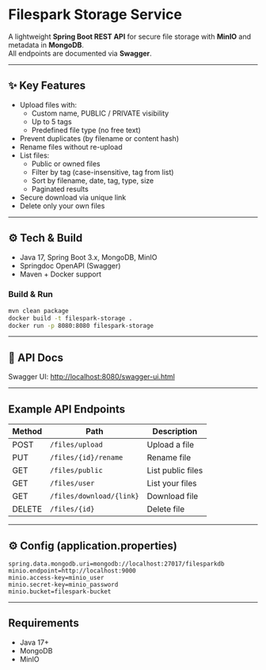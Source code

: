 
# Filespark Storage Service

A lightweight **Spring Boot REST API** for secure file storage with **MinIO** and metadata in **MongoDB**.  
All endpoints are documented via **Swagger**.

---

## ✨ Key Features
- Upload files with:
  - Custom name, PUBLIC / PRIVATE visibility
  - Up to 5 tags
  - Predefined file type (no free text)
- Prevent duplicates (by filename or content hash)
- Rename files without re-upload
- List files:
  - Public or owned files
  - Filter by tag (case-insensitive, tag from list)
  - Sort by filename, date, tag, type, size
  - Paginated results
- Secure download via unique link
- Delete only your own files

---

## ⚙ Tech & Build
- Java 17, Spring Boot 3.x, MongoDB, MinIO
- Springdoc OpenAPI (Swagger)
- Maven + Docker support

### Build & Run
```bash
mvn clean package
docker build -t filespark-storage .
docker run -p 8080:8080 filespark-storage
```

---

## 🔗 API Docs
Swagger UI: [http://localhost:8080/swagger-ui.html](http://localhost:8080/swagger-ui.html)

---

## Example API Endpoints
| Method | Path | Description |
|---------|------|-------------|
| POST | `/files/upload` | Upload a file |
| PUT | `/files/{id}/rename` | Rename file |
| GET | `/files/public` | List public files |
| GET | `/files/user` | List your files |
| GET | `/files/download/{link}` | Download file |
| DELETE | `/files/{id}` | Delete file |

---

## ⚙ Config (application.properties)
```properties
spring.data.mongodb.uri=mongodb://localhost:27017/filesparkdb
minio.endpoint=http://localhost:9000
minio.access-key=minio_user
minio.secret-key=minio_password
minio.bucket=filespark-bucket
```

---

## Requirements
- Java 17+
- MongoDB
- MinIO
